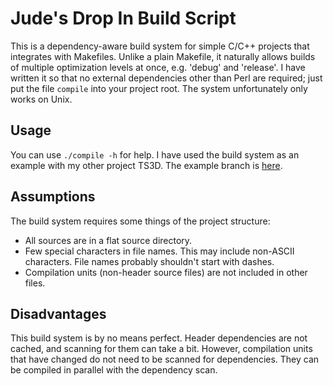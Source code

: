 # Jude's Drop In Build Script

This is a dependency-aware build system for simple C/C++ projects that
integrates with Makefiles. Unlike a plain Makefile, it naturally allows builds
of multiple optimization levels at once, e.g. 'debug' and 'release'. I have
written it so that no external dependencies other than Perl are required; just
put the file `compile` into your project root. The system unfortunately only
works on Unix.

## Usage

You can use `./compile -h` for help. I have used the build system as an example
with my other project TS3D. The example branch is
[here](https://github.com/TurkeyMcMac/ts3d/tree/jdibs-example).

## Assumptions

The build system requires some things of the project structure:

 * All sources are in a flat source directory.
 * Few special characters in file names. This may include non-ASCII characters.
   File names probably shouldn't start with dashes.
 * Compilation units (non-header source files) are not included in other files.

## Disadvantages

This build system is by no means perfect. Header dependencies are not cached,
and scanning for them can take a bit. However, compilation units that have
changed do not need to be scanned for dependencies. They can be compiled in
parallel with the dependency scan.

